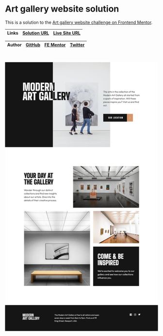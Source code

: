 # Art gallery website solution

This is a solution to the [Art gallery website challenge on Frontend Mentor](https://www.frontendmentor.io/challenges/art-gallery-website-yVdrZlxyA).

| **Links** | [Solution URL](https://github.com/ionStici/art-gallery-website) | [Live Site URL](https://ionstici.github.io/art-gallery-website) |
| --------- | --------------------------------------------------------------- | --------------------------------------------------------------- |

| **Author** | [GitHub](https://github.com/ionStici) | [FE Mentor](https://www.frontendmentor.io/profile/ionStici) | [Twitter](https://twitter.com/ionStici_) |
| ---------- | ------------------------------------- | ----------------------------------------------------------- | ---------------------------------------- |

<br>

![](./src/assets/screenshot.png)
